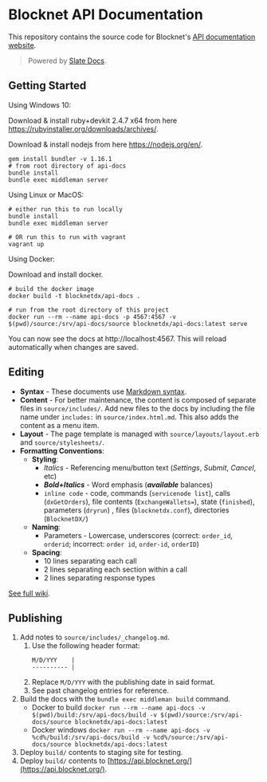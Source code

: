 # Blocknet API Documentation

This repository contains the source code for Blocknet's [API documentation website](https://api.blocknet.org).

> Powered by [Slate Docs](https://github.com/lord/slate).




## Getting Started

Using Windows 10:

Download & install ruby+devkit 2.4.7 x64 from here https://rubyinstaller.org/downloads/archives/.

Download & install nodejs from here https://nodejs.org/en/.

```shell
gem install bundler -v 1.16.1
# from root directory of api-docs
bundle install
bundle exec middleman server
```

Using Linux or MacOS:

```shell
# either run this to run locally
bundle install
bundle exec middleman server

# OR run this to run with vagrant
vagrant up
```

Using Docker:

Download and install docker.

```shell
# build the docker image
docker build -t blocknetdx/api-docs .

# run from the root directory of this project
docker run --rm --name api-docs -p 4567:4567 -v $(pwd)/source:/srv/api-docs/source blocknetdx/api-docs:latest serve
```

You can now see the docs at http://localhost:4567. This will reload automatically when changes are saved.




## Editing

* __Syntax__ - These documents use [Markdown syntax](https://github.com/lord/slate/wiki/Markdown-Syntax).
* __Content__ - For better maintenance, the content is composed of separate files in `source/includes/`. Add new files to the docs by including the file name under `includes:` in `source/index.html.md`. This also adds the content as a menu item.
* __Layout__ - The page template is managed with `source/layouts/layout.erb` and `source/stylesheets/`.
* __Formatting Conventions__: 
	* __Styling__:
		* *Italics* - Referencing menu/button text (*Settings*, *Submit*, *Cancel*, etc)
		* __*Bold+Italics*__ - Word emphasis (__*available*__ balances)
		* `inline code` - code, commands (`servicenode list`), calls (`dxGetOrders`), file contents (`ExchangeWallets=`), state (`finished`), parameters (`dryrun`) , files (`blocknetdx.conf`), directories (`BlocknetDX/`)
	* __Naming__:
		* Parameters - Lowercase, underscores (correct: `order_id`, `orderid`; incorrect: `order id`, `order-id`, `orderID`)
	* __Spacing__:
		* 10 lines separating each call
		* 2 lines separating each section within a call
		* 2 lines separating response types

[See full wiki](https://github.com/lord/slate/wiki).




## Publishing

1. Add notes to `source/includes/_changelog.md`.
	1. Use the following header format:
		```
		M/D/YYY    |
		---------- |
		```
	1. Replace `M/D/YYY` with the publishing date in said format.
	1. See past changelog entries for reference.
1. Build the docs with the `bundle exec middleman build` command. 
   * Docker to build `docker run --rm --name api-docs -v $(pwd)/build:/srv/api-docs/build -v $(pwd)/source:/srv/api-docs/source blocknetdx/api-docs:latest`
   * Docker windows `docker run --rm --name api-docs -v %cd%/build:/srv/api-docs/build -v %cd%/source:/srv/api-docs/source blocknetdx/api-docs:latest`
1. Deploy `build/` contents to staging site for testing.
1. Deploy `build/` contents to [https://api.blocknet.org/](https://api.blocknet.org/).

